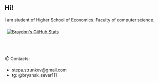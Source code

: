 

<!--
**yasamprom/yasamprom** is a ✨ _special_ ✨ repository because its `README.md` (this file) appears on your GitHub profile.

Here are some ideas to get you started:

- 🔭 I’m currently working on ...
- 🌱 I’m currently learning ...
- 👯 I’m looking to collaborate on ...
- 🤔 I’m looking for help with ...
- 💬 Ask me about ...
- 📫 How to reach me: stepa.strunkov@gmail.com
- 😄 Pronouns: ...
- ⚡ Fun fact: ...
-->
## Hi! 
I am student of Higher School of Economics. Faculty of computer science.

<a href="https://github.com/sanyavertolet">
  <img align="center" style="margin:0.5rem" src="https://github-readme-stats.vercel.app/api?username=yasamprom&show_icons=true&line_height=20&count_private=true&title_color=B7BEF1&text_color=B7BEF1&icon_color=D4D8F5&bg_color=4B0864" alt="Braydon's GitHub Stats" />
</a>

<br/><br/>

📫 Contacts: 
 - stepa.strunkov@gmail.com
 - tg: @bryansk_sever111
